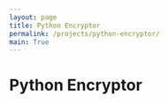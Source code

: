 ```yaml
---
layout: page
title: Python Encryptor
permalink: /projects/python-encryptor/
main: True
---
```

# Python Encryptor